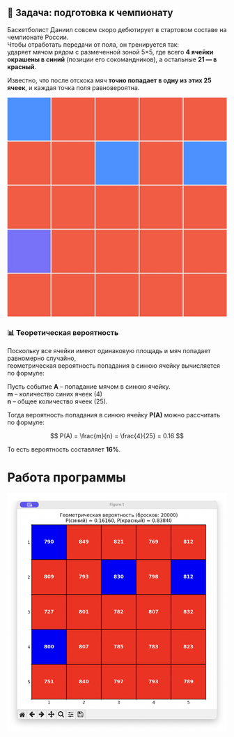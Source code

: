 ## 🏀 Задача: подготовка к чемпионату

Баскетболист Даниил совсем скоро дебютирует в стартовом составе на чемпионате России.  
Чтобы отработать передачи от пола, он тренируется так:  
ударяет мячом рядом с размеченной зоной 5×5, где всего **4 ячейки окрашены в синий** (позиции его сокомандников), а остальные **21 — в красный**.  

Известно, что после отскока мяч **точно попадает в одну из этих 25 ячеек**, и каждая точка поля равновероятна.

![](https://github.com/Kotop3ska/probTheory/blob/main/Task1/photo.jpeg)

### 📊 Теоретическая вероятность

Поскольку все ячейки имеют одинаковую площадь и мяч попадает равномерно случайно,  
геометрическая вероятность попадания в синюю ячейку вычисляется по формуле:

Пусть событие **A** – попадание мячом в синюю ячейку.<br>
**m** – количество синих ячеек (4)<br>
**n** – общее количество ячеек (25).

Тогда вероятность попадания в синюю ячейку **P(A)** можно рассчитать по формуле:

$$
P(A) = \frac{m}{n} = \frac{4}{25} = 0.16
$$

То есть вероятность составляет **16%**.

# Работа программы

![](https://github.com/Kotop3ska/probTheory/blob/main/Task1/example.png)

